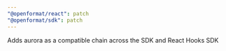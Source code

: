 ```yaml
---
"@openformat/react": patch
"@openformat/sdk": patch
---
```


Adds aurora as a compatible chain across the SDK and React Hooks SDK
